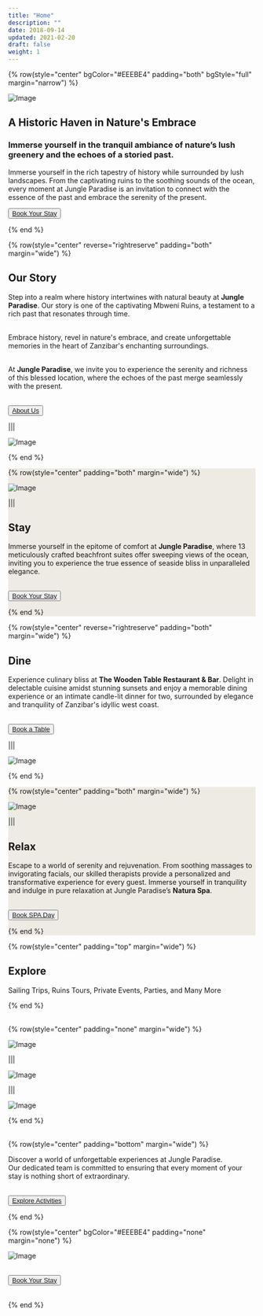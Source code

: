 ```yaml
---
title: "Home"
description: ""
date: 2018-09-14
updated: 2021-02-20
draft: false
weight: 1
---
```


<!-- section 1 (header) -->

{% row(style="center" bgColor="#EEEBE4" padding="both" bgStyle="full" margin="narrow") %}



<div class="container mx-auto">

<div class="mt-5 lg:mt-0">

![Image](./img/home_header1.webp#mx-auto)

</div>

## A Historic Haven in Nature's Embrace

### Immerse yourself in the tranquil ambiance of nature’s lush greenery and the echoes of a storied past.

<p class="max-w-6xl mx-auto">Immerse yourself in the rich tapestry of history while surrounded by lush landscapes. From the captivating ruins to the soothing sounds of the ocean, every moment at Jungle Paradise is an invitation to connect with the essence of the past and embrace the serenity of the present.</p>


<button><a href="https://hotels.cloudbeds.com/reservation/DNw5Ek#checkin=2023-08-16&checkout=2023-08-17" target="_blank">Book Your Stay</a></button>

</div>

{% end %}

<!-- section 2 -->

<div class="container mx-auto">

{% row(style="center" reverse="rightreserve" padding="both" margin="wide") %}

## Our Story

Step into a realm where history intertwines with natural beauty at **Jungle Paradise**. Our story is one of the captivating Mbweni Ruins, a testament to a rich past that resonates through time.

<br>

Embrace history, revel in nature's embrace, and create unforgettable memories in the heart of Zanzibar's enchanting surroundings.

<br>

At **Jungle Paradise**, we invite you to experience the serenity and richness of this blessed location, where the echoes of the past merge seamlessly with the present.

<br>

<button><a href="/story">About Us</a></button>

|||

![Image](./img/story.png#mx-auto)

{% end %}

</div>

<!-- section 3 -->

<div class="myColor">

<div class="container mx-auto">

{% row(style="center" padding="both" margin="wide") %}

![Image](./img/stay.png#mx-auto)

|||

## Stay

Immerse yourself in the epitome of comfort at  **Jungle Paradise**, where 13 meticulously crafted beachfront suites offer sweeping views of the ocean, inviting you to experience the true essence of seaside bliss in unparalleled elegance.

<br>


<button><a href="/stay">Book Your Stay</a></button>

{% end %}

</div>
</div>

<!-- section 4 -->

<div class="container mx-auto">

{% row(style="center" reverse="rightreserve" padding="both" margin="wide") %}

## Dine

Experience culinary bliss at **The Wooden Table Restaurant & Bar**. Delight in delectable cuisine amidst stunning sunsets and enjoy a memorable dining experience or an intimate candle-lit dinner for two, surrounded by elegance and tranquility of Zanzibar's idyllic west coast.

<br>


<button><a href="/dine">Book a Table</a></button>

|||

![Image](./img/restaurant1.webp#mx-auto)

{% end %}

</div>

<!-- section 5 -->

<div class="myColor">

<div class="container mx-auto">

{% row(style="center" padding="both" margin="wide") %}

![Image](./img/relax.png#mx-auto)

|||

## Relax

Escape to a world of serenity and rejuvenation. From soothing massages to invigorating facials, our skilled therapists provide a personalized and transformative experience for every guest. Immerse yourself in tranquility and indulge in pure relaxation at Jungle Paradise’s **Natura Spa**.

<br>

<button><a href="/relax">Book SPA Day</a></button>

{% end %}

</div>
</div>

<!-- section 6 -->

<div class="container mx-auto">

{% row(style="center" padding="top" margin="wide") %}

## Explore

Sailing Trips, Ruins Tours, Private Events, Parties, and Many More

{% end %}

<br>

{% row(style="center" padding="none" margin="wide") %}

<div class="px-2">

![Image](./img/explore1.webp#mx-auto)

</div>

|||

<div class="px-2">

![Image](./img/explore2.webp#mx-auto)

</div>

|||

<div class="px-2">

![Image](./img/explore3.webp#mx-auto)

</div>

{% end %}

<br>

{% row(style="center" padding="bottom" margin="wide") %}

Discover a world of unforgettable experiences at Jungle Paradise.<br>
Our dedicated team is committed to ensuring that every moment of your stay is nothing short of extraordinary.

<br>

<button><a href="/explore">Explore Activities</a></button>

{% end %}

</div>

<!-- <section class="mx-auto text-center myColor">
  <img src="/home_bottom.png" class="object-cover w-full my-2" alt="colorful leafs" />

  <button class="mb-8"><a class="" href="https://hotels.cloudbeds.com/reservation/DNw5Ek#checkin=2023-04-04&checkout=2023-04-05" target="_blank">Book Your Stay</a></button>
</section> -->

<!-- section 5 -->

{% row(style="center" bgColor="#EEEBE4" padding="none" margin="none") %}




![Image](./img/home_bottom.png#fill)


<br>


<button><a href="https://hotels.cloudbeds.com/reservation/DNw5Ek#checkin=2023-08-16&checkout=2023-08-17" target="_blank">Book Your Stay</a></button>

<br>

{% end %}

<style>
  .myColor{

  background-color:#EEEBE4; 
}

p {
  margin-top:0px
}


    </style>
